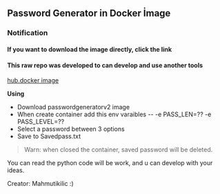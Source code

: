 ## Password Generator in Docker İmage
### Notification
#### If you want to download the image directly, click the link
#### This raw repo was developed to can develop and use another tools 
[hub.docker image](https://hub.docker.com/r/mahfur51/pythonpassgeneratorv2)

**Using**

 - Download passwordgeneratorv2 image
 - When create container add this env varaibles
 -- -e PASS_LEN=?? -e PASS_LEVEL=??
 - Select a password between 3 options
 - Save to Savedpass.txt

> Warn: when closed the container, saved password will be deleted.

You can read the python code will be work, and u can develop with your ideas.

Creator: Mahmutikilic :)
